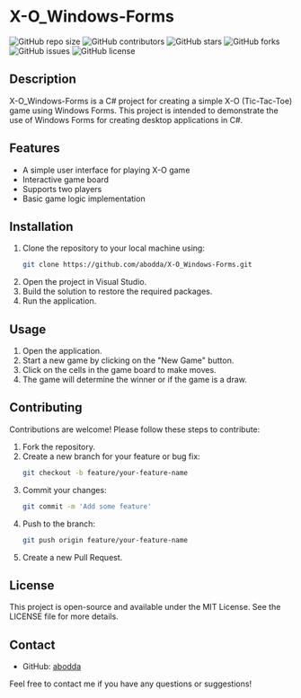 # X-O_Windows-Forms

![GitHub repo size](https://img.shields.io/github/repo-size/abodda/X-O_Windows-Forms)
![GitHub contributors](https://img.shields.io/github/contributors/abodda/X-O_Windows-Forms)
![GitHub stars](https://img.shields.io/github/stars/abodda/X-O_Windows-Forms?style=social)
![GitHub forks](https://img.shields.io/github/forks/abodda/X-O_Windows-Forms?style=social)
![GitHub issues](https://img.shields.io/github/issues/abodda/X-O_Windows-Forms)
![GitHub license](https://img.shields.io/github/license/abodda/X-O_Windows-Forms)

## Description

X-O_Windows-Forms is a C# project for creating a simple X-O (Tic-Tac-Toe) game using Windows Forms. This project is intended to demonstrate the use of Windows Forms for creating desktop applications in C#.

## Features

- A simple user interface for playing X-O game
- Interactive game board
- Supports two players
- Basic game logic implementation

## Installation

1. Clone the repository to your local machine using:
   ```sh
   git clone https://github.com/abodda/X-O_Windows-Forms.git
   ```
2. Open the project in Visual Studio.
3. Build the solution to restore the required packages.
4. Run the application.

## Usage

1. Open the application.
2. Start a new game by clicking on the "New Game" button.
3. Click on the cells in the game board to make moves.
4. The game will determine the winner or if the game is a draw.

## Contributing

Contributions are welcome! Please follow these steps to contribute:

1. Fork the repository.
2. Create a new branch for your feature or bug fix:
   ```sh
   git checkout -b feature/your-feature-name
   ```
3. Commit your changes:
   ```sh
   git commit -m 'Add some feature'
   ```
4. Push to the branch:
   ```sh
   git push origin feature/your-feature-name
   ```
5. Create a new Pull Request.

## License

This project is open-source and available under the MIT License. See the LICENSE file for more details.

## Contact

- GitHub: [abodda](https://github.com/abodda)

Feel free to contact me if you have any questions or suggestions!
